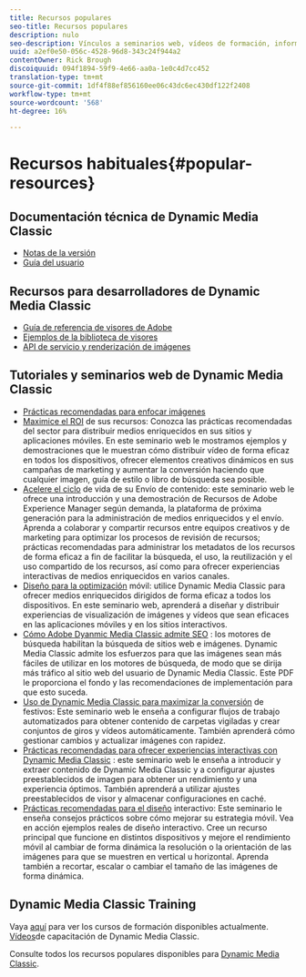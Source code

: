 ```yaml
---
title: Recursos populares
seo-title: Recursos populares
description: nulo
seo-description: Vínculos a seminarios web, vídeos de formación, información sobre prácticas recomendadas y recursos para desarrolladores.
uuid: a2ef0e50-056c-4528-96d8-343c24f944a2
contentOwner: Rick Brough
discoiquuid: 094f1894-59f9-4e66-aa0a-1e0c4d7cc452
translation-type: tm+mt
source-git-commit: 1df4f88ef856160ee06c43dc6ec430df122f2408
workflow-type: tm+mt
source-wordcount: '568'
ht-degree: 16%

---
```



# Recursos habituales{#popular-resources}

## Documentación técnica de Dynamic Media Classic

* [Notas de la versión](https://docs.adobe.com/content/help/en/dynamic-media-developer-resources/release-notes/s7rn2017.html)
* [Guía del usuario](introduction.md)

## Recursos para desarrolladores de Dynamic Media Classic

* [Guía de referencia de visores de Adobe](https://docs.adobe.com/content/help/en/dynamic-media-developer-resources/library/home.html)
* [Ejemplos de la biblioteca de visores](https://landing.adobe.com/en/na/dynamic-media/ctir-2755/live-demos.html)
* [API de servicio y renderización de imágenes](https://docs.adobe.com/content/help/en/dynamic-media-developer-resources/image-serving-api/home.html)

## Tutoriales y seminarios web de Dynamic Media Classic

* [Prácticas recomendadas para enfocar imágenes](/help/assets/s7_sharpening_images.pdf)
* [Maximice el ROI](https://adobecustomersuccess.adobeconnect.com/p5ar3hfrrec/?launcher=false&amp;fcsContent=true&amp;pbMode=normal&amp;proto=true) de sus recursos: Conozca las prácticas recomendadas del sector para distribuir medios enriquecidos en sus sitios y aplicaciones móviles. En este seminario web le mostramos ejemplos y demostraciones que le muestran cómo distribuir vídeo de forma eficaz en todos los dispositivos, ofrecer elementos creativos dinámicos en sus campañas de marketing y aumentar la conversión haciendo que cualquier imagen, guía de estilo o libro de búsqueda sea posible.
* [Acelere el ciclo](https://adobecustomersuccess.adobeconnect.com/p88ducm9pqv/) de vida de su Envío de contenido: este seminario web le ofrece una introducción y una demostración de Recursos de Adobe Experience Manager según demanda, la plataforma de próxima generación para la administración de medios enriquecidos y el envío. Aprenda a colaborar y compartir recursos entre equipos creativos y de marketing para optimizar los procesos de revisión de recursos; prácticas recomendadas para administrar los metadatos de los recursos de forma eficaz a fin de facilitar la búsqueda, el uso, la reutilización y el uso compartido de los recursos, así como para ofrecer experiencias interactivas de medios enriquecidos en varios canales.
* [Diseño para la optimización](https://adobecustomersuccess.adobeconnect.com/p6oqd3wydif/?launcher=false&amp;fcsContent=true&amp;pbMode=normal&amp;proto=true) móvil: utilice Dynamic Media Classic para ofrecer medios enriquecidos dirigidos de forma eficaz a todos los dispositivos. En este seminario web, aprenderá a diseñar y distribuir experiencias de visualización de imágenes y vídeos que sean eficaces en las aplicaciones móviles y en los sitios interactivos.
* [Cómo Adobe Dyanmic Media Classic admite SEO](/help/assets/s7_seo.pdf) : los motores de búsqueda habilitan la búsqueda de sitios web e imágenes. Dynamic Media Classic admite los esfuerzos para que las imágenes sean más fáciles de utilizar en los motores de búsqueda, de modo que se dirija más tráfico al sitio web del usuario de Dynamic Media Classic. Este PDF le proporciona el fondo y las recomendaciones de implementación para que esto suceda.
* [Uso de Dynamic Media Classic para maximizar la conversión](https://adobecustomersuccess.adobeconnect.com/p32n1yr85c9/?proto=true) de festivos: Este seminario web le enseña a configurar flujos de trabajo automatizados para obtener contenido de carpetas vigiladas y crear conjuntos de giros y vídeos automáticamente. También aprenderá cómo gestionar cambios y actualizar imágenes con rapidez.
* [Prácticas recomendadas para ofrecer experiencias interactivas con Dynamic Media Classic](https://seminars.adobeconnect.com/p7wb8ej3u6d/) : este seminario web le enseña a introducir y extraer contenido de Dynamic Media Classic y a configurar ajustes preestablecidos de imagen para obtener un rendimiento y una experiencia óptimos. También aprenderá a utilizar ajustes preestablecidos de visor y almacenar configuraciones en caché.
* [Prácticas recomendadas para el diseño](https://offers.adobe.com/en/na/marketing/landings/_40458_responsive_design_live_on_demand_webinar.html) interactivo: Este seminario le enseña consejos prácticos sobre cómo mejorar su estrategia móvil. Vea en acción ejemplos reales de diseño interactivo. Cree un recurso principal que funcione en distintos dispositivos y mejore el rendimiento móvil al cambiar de forma dinámica la resolución o la orientación de las imágenes para que se muestren en vertical u horizontal. Aprenda también a recortar, escalar o cambiar el tamaño de las imágenes de forma dinámica.

## Dynamic Media Classic Training

Vaya [aquí](https://training.adobe.com/training/courses.html#product=adobe-scene7) para ver los cursos de formación disponibles actualmente.
[Vídeos](https://docs.adobe.com/content/help/en/dynamic-media-classic/using/intro/training-videos.html)de capacitación de Dynamic Media Classic.

Consulte todos los recursos populares disponibles para [Dynamic Media Classic](home.md).